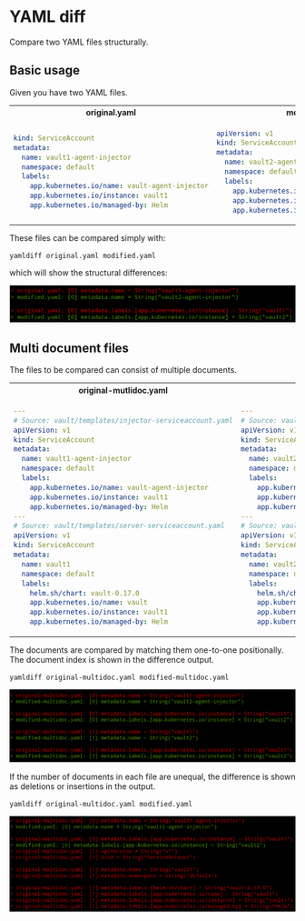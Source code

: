 # YAML diff

Compare two YAML files structurally.

## Basic usage

Given you have two YAML files.

<table>
<tr>
<th> original.yaml </th> <th> modified.yaml </th>
</tr>
<tr>
<td>

```yaml
kind: ServiceAccount
metadata:
  name: vault1-agent-injector
  namespace: default
  labels:
    app.kubernetes.io/name: vault-agent-injector
    app.kubernetes.io/instance: vault1
    app.kubernetes.io/managed-by: Helm
```

</td>
<td>

```yaml
apiVersion: v1
kind: ServiceAccount
metadata:
  name: vault2-agent-injector
  namespace: default
  labels:
    app.kubernetes.io/name: vault-agent-injector
    app.kubernetes.io/instance: vault2
    app.kubernetes.io/managed-by: Helm
```

</td>
</td>
</tr>
</table>

These files can be compared simply with:

```text
yamldiff original.yaml modified.yaml
```

which will show the structural differences:

![singledoc](./doc/images/singledoc.png)


## Multi document files

The files to be compared can consist of multiple documents.

<table>
<tr>
<th> original-mutlidoc.yaml </th> <th> modified-multidoc.yaml </th>
</tr>
<tr>
<td>

```yaml
---
# Source: vault/templates/injector-serviceaccount.yaml
apiVersion: v1
kind: ServiceAccount
metadata:
  name: vault1-agent-injector
  namespace: default
  labels:
    app.kubernetes.io/name: vault-agent-injector
    app.kubernetes.io/instance: vault1
    app.kubernetes.io/managed-by: Helm
---
# Source: vault/templates/server-serviceaccount.yaml
apiVersion: v1
kind: ServiceAccount
metadata:
  name: vault1
  namespace: default
  labels:
    helm.sh/chart: vault-0.17.0
    app.kubernetes.io/name: vault
    app.kubernetes.io/instance: vault1
    app.kubernetes.io/managed-by: Helm

```

</td>
<td>

```yaml
---
# Source: vault/templates/injector-serviceaccount.yaml
apiVersion: v1
kind: ServiceAccount
metadata:
  name: vault2-agent-injector
  namespace: default
  labels:
    app.kubernetes.io/name: vault-agent-injector
    app.kubernetes.io/instance: vault2
    app.kubernetes.io/managed-by: Helm
---
# Source: vault/templates/server-serviceaccount.yaml
apiVersion: v1
kind: ServiceAccount
metadata:
  name: vault2
  namespace: default
  labels:
    helm.sh/chart: vault-0.17.0
    app.kubernetes.io/name: vault
    app.kubernetes.io/instance: vault2
    app.kubernetes.io/managed-by: Helm

```

</td>
</td>
</tr>
</table>

The documents are compared by matching them one-to-one positionally. The document index is shown in the difference output.

```text
yamldiff original-multidoc.yaml modified-multidoc.yaml
```
![singledoc](./doc/images/multidoc.png)

If the number of documents in each file are unequal, the difference is shown as deletions or insertions in the output.

```text
yamldiff original-multidoc.yaml modified.yaml
```
![singledoc](./doc/images/multi2single.png)



